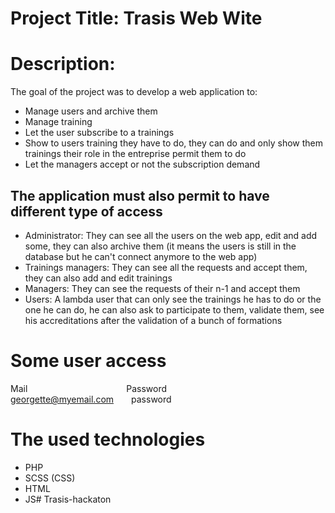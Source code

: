 # Project Title: Trasis Web Wite

# Description:
The goal of the project was to develop a web application to:
- Manage users and archive them
- Manage training
- Let the user subscribe to a trainings
- Show to users training they have to do, they can do and only show them trainings their role in the entreprise permit them to do
- Let the managers accept or not the subscription demand

## The application must also permit to have different type of access
- Administrator: They can see all the users on the web app, edit and add some, they can also archive them (it means the users is still in the database but he can't connect anymore to the web app)
- Trainings managers: They can see all the requests and accept them, they can also add and edit trainings
- Managers: They can see the requests of their n-1 and accept them
- Users: A lambda user that can only see the trainings he has to do or the one he can do, he can also ask to participate to them, validate them, see his accreditations after the validation of a bunch of formations

# Some user access
Mail&emsp;&emsp;&emsp;&emsp;&emsp;&emsp;&emsp;&emsp;&emsp;&emsp;&emsp;&nbsp;Password  
georgette@myemail.com&emsp;&emsp;password

# The used technologies
- PHP
- SCSS (CSS)
- HTML
- JS#   T r a s i s - h a c k a t o n  
 